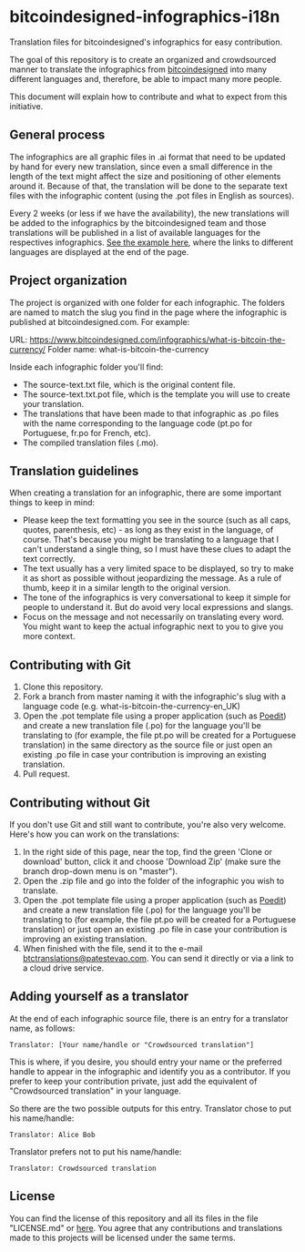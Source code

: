 # bitcoindesigned-infographics-i18n
Translation files for bitcoindesigned's infographics for easy contribution.

The goal of this repository is to create an organized and crowdsourced manner to translate the infographics from [bitcoindesigned](https://www.bitcoindesigned.com/ "bitcoindesigned") into many different languages and, therefore, be able to impact many more people.

This document will explain how to contribute and what to expect from this initiative.

## General process
The infographics are all graphic files in .ai format that need to be updated by hand for every new translation, since even a small difference in the length of the text might affect the size and positioning of other elements around it. Because of that, the translation will be done to the separate text files with the infographic content (using the .pot files in English as sources).

Every 2 weeks (or less if we have the availability), the new translations will be added to the infographics by the bitcoindesigned team and those translations will be published in a list of available languages for the respectives infographics. [See the example here](https://www.bitcoindesigned.com/infographics/what-does-it-really-mean-to-have-bitcoins/), where the links to different languages are displayed at the end of the page.

## Project organization
The project is organized with one folder for each infographic. The folders are named to match the slug you find in the page where the infographic is published at bitcoindesigned.com. For example:

URL: https://www.bitcoindesigned.com/infographics/what-is-bitcoin-the-currency/
Folder name: what-is-bitcoin-the-currency

Inside each infographic folder you'll find:
* The source-text.txt file, which is the original content file.
* The source-text.txt.pot file, which is the template you will use to create your translation.
* The translations that have been made to that infographic as .po files with the name corresponding to the language code (pt.po for Portuguese, fr.po for French, etc).
* The compiled translation files (.mo).

## Translation guidelines
When creating a translation for an infographic, there are some important things to keep in mind:
* Please keep the text formatting you see in the source (such as all caps, quotes, parenthesis, etc) - as long as they exist in the language, of course. That's because you might be translating to a language that I can't understand a single thing, so I must have these clues to adapt the text correctly.
* The text usually has a very limited space to be displayed, so try to make it as short as possible without jeopardizing the message. As a rule of thumb, keep it in a similar length to the original version.
* The tone of the infographics is very conversational to keep it simple for people to understand it. But do avoid very local expressions and slangs.
* Focus on the message and not necessarily on translating every word. You might want to keep the actual infographic next to you to give you more context.

## Contributing with Git

1. Clone this repository.
2. Fork a branch from master naming it with the infographic's slug with a language code (e.g. what-is-bitcoin-the-currency-en_UK)
3. Open the .pot template file using a proper application (such as [Poedit](https://poedit.net/download)) and create a new translation file (.po) for the language you'll be translating to (for example, the file pt.po will be created for a Portuguese translation) in the same directory as the source file or just open an existing .po file in case your contribution is improving an existing translation.
4. Pull request.

## Contributing without Git
If you don't use Git and still want to contribute, you're also very welcome. Here's how you can work on the translations:

1. In the right side of this page, near the top, find the green 'Clone or download' button, click it and choose 'Download Zip' (make sure the branch drop-down menu is on "master").
2. Open the .zip file and go into the folder of the infographic you wish to translate.
3. Open the .pot template file using a proper application (such as [Poedit](https://poedit.net/download)) and create a new translation file (.po) for the language you'll be translating to (for example, the file pt.po will be created for a Portuguese translation) or just open an existing .po file in case your contribution is improving an existing translation.
4. When finished with the file, send it to the e-mail btctranslations@patestevao.com. You can send it directly or via a link to a cloud drive service.

## Adding yourself as a translator
At the end of each infographic source file, there is an entry for a translator name, as follows:
```
Translator: [Your name/handle or "Crowdsourced translation"]
```

This is where, if you desire, you should entry your name or the preferred handle to appear in the infographic and identify you as a contributor.
If you prefer to keep your contribution private, just add the equivalent of "Crowdsourced translation" in your language.

So there are the two possible outputs for this entry.
Translator chose to put his name/handle:
```
Translator: Alice Bob
```

Translator prefers not to put his name/handle:
```
Translator: Crowdsourced translation
```

## License
You can find the license of this repository and all its files in the file "LICENSE.md" or [here](https://creativecommons.org/licenses/by-sa/4.0/). You agree that any contributions and translations made to this projects will be licensed under the same terms.